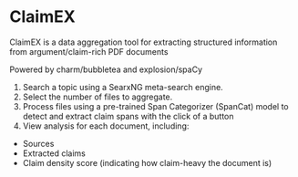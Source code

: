 # ClaimEX
ClaimEX is a data aggregation tool for extracting structured information from argument/claim-rich PDF documents

Powered by charm/bubbletea and explosion/spaCy


1.	Search a topic using a SearxNG meta-search engine.
2.	Select the number of files to aggregate.
3.	Process files using a pre-trained Span Categorizer (SpanCat) model to detect and extract claim spans with the click of a button
4.	View analysis for each document, including:
* Sources
* Extracted claims
* Claim density score (indicating how claim-heavy the document is)